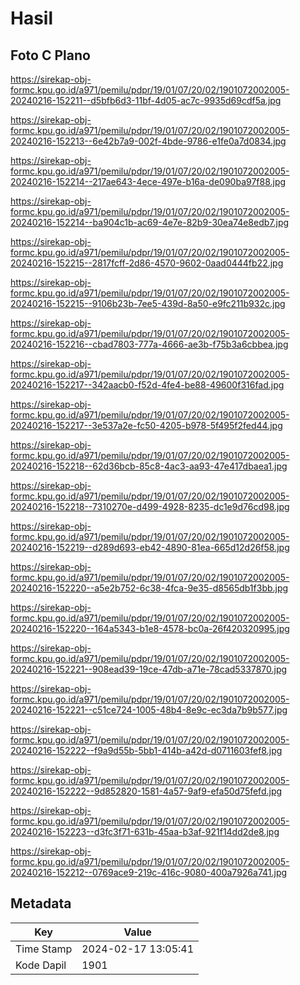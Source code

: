 # Hasil

## Foto C Plano

https://sirekap-obj-formc.kpu.go.id/a971/pemilu/pdpr/19/01/07/20/02/1901072002005-20240216-152211--d5bfb6d3-11bf-4d05-ac7c-9935d69cdf5a.jpg

https://sirekap-obj-formc.kpu.go.id/a971/pemilu/pdpr/19/01/07/20/02/1901072002005-20240216-152213--6e42b7a9-002f-4bde-9786-e1fe0a7d0834.jpg

https://sirekap-obj-formc.kpu.go.id/a971/pemilu/pdpr/19/01/07/20/02/1901072002005-20240216-152214--217ae643-4ece-497e-b16a-de090ba97f88.jpg

https://sirekap-obj-formc.kpu.go.id/a971/pemilu/pdpr/19/01/07/20/02/1901072002005-20240216-152214--ba904c1b-ac69-4e7e-82b9-30ea74e8edb7.jpg

https://sirekap-obj-formc.kpu.go.id/a971/pemilu/pdpr/19/01/07/20/02/1901072002005-20240216-152215--2817fcff-2d86-4570-9602-0aad0444fb22.jpg

https://sirekap-obj-formc.kpu.go.id/a971/pemilu/pdpr/19/01/07/20/02/1901072002005-20240216-152215--9106b23b-7ee5-439d-8a50-e9fc211b932c.jpg

https://sirekap-obj-formc.kpu.go.id/a971/pemilu/pdpr/19/01/07/20/02/1901072002005-20240216-152216--cbad7803-777a-4666-ae3b-f75b3a6cbbea.jpg

https://sirekap-obj-formc.kpu.go.id/a971/pemilu/pdpr/19/01/07/20/02/1901072002005-20240216-152217--342aacb0-f52d-4fe4-be88-49600f316fad.jpg

https://sirekap-obj-formc.kpu.go.id/a971/pemilu/pdpr/19/01/07/20/02/1901072002005-20240216-152217--3e537a2e-fc50-4205-b978-5f495f2fed44.jpg

https://sirekap-obj-formc.kpu.go.id/a971/pemilu/pdpr/19/01/07/20/02/1901072002005-20240216-152218--62d36bcb-85c8-4ac3-aa93-47e417dbaea1.jpg

https://sirekap-obj-formc.kpu.go.id/a971/pemilu/pdpr/19/01/07/20/02/1901072002005-20240216-152218--7310270e-d499-4928-8235-dc1e9d76cd98.jpg

https://sirekap-obj-formc.kpu.go.id/a971/pemilu/pdpr/19/01/07/20/02/1901072002005-20240216-152219--d289d693-eb42-4890-81ea-665d12d26f58.jpg

https://sirekap-obj-formc.kpu.go.id/a971/pemilu/pdpr/19/01/07/20/02/1901072002005-20240216-152220--a5e2b752-6c38-4fca-9e35-d8565db1f3bb.jpg

https://sirekap-obj-formc.kpu.go.id/a971/pemilu/pdpr/19/01/07/20/02/1901072002005-20240216-152220--164a5343-b1e8-4578-bc0a-26f420320995.jpg

https://sirekap-obj-formc.kpu.go.id/a971/pemilu/pdpr/19/01/07/20/02/1901072002005-20240216-152221--908ead39-19ce-47db-a71e-78cad5337870.jpg

https://sirekap-obj-formc.kpu.go.id/a971/pemilu/pdpr/19/01/07/20/02/1901072002005-20240216-152221--c51ce724-1005-48b4-8e9c-ec3da7b9b577.jpg

https://sirekap-obj-formc.kpu.go.id/a971/pemilu/pdpr/19/01/07/20/02/1901072002005-20240216-152222--f9a9d55b-5bb1-414b-a42d-d0711603fef8.jpg

https://sirekap-obj-formc.kpu.go.id/a971/pemilu/pdpr/19/01/07/20/02/1901072002005-20240216-152222--9d852820-1581-4a57-9af9-efa50d75fefd.jpg

https://sirekap-obj-formc.kpu.go.id/a971/pemilu/pdpr/19/01/07/20/02/1901072002005-20240216-152223--d3fc3f71-631b-45aa-b3af-921f14dd2de8.jpg

https://sirekap-obj-formc.kpu.go.id/a971/pemilu/pdpr/19/01/07/20/02/1901072002005-20240216-152212--0769ace9-219c-416c-9080-400a7926a741.jpg


## Metadata

| Key        | Value               |
| ---------- | ------------------- |
| Time Stamp | 2024-02-17 13:05:41 |
| Kode Dapil | 1901                |



